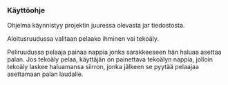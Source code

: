 ### Käyttöohje

Ohjelma käynnistyy projektin juuressa olevasta jar tiedostosta. 

Aloitusruudussa valitaan pelaako ihminen vai tekoäly.

Peliruudussa pelaaja painaa nappia jonka sarakkeeseen hän haluaa asettaa palan. Jos tekoäly pelaa, käyttäjän on painettava tekoälyn nappia,
jolloin tekoäly laskee haluamansa siirron, jonka jälkeen se pyytää pelaajaa asettamaan palan laudalle.
